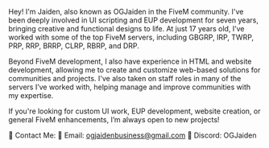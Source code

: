 Hey! I'm Jaiden, also known as OGJaiden in the FiveM community. I've been deeply involved in UI scripting and EUP development for seven years, bringing creative and functional designs to life. At just 17 years old, I’ve worked with some of the top FiveM servers, including GBGRP, IRP, TWRP, PRP, RRP, BRRP, CLRP, RBRP, and DRP.

Beyond FiveM development, I also have experience in HTML and website development, allowing me to create and customize web-based solutions for communities and projects. I've also taken on staff roles in many of the servers I’ve worked with, helping manage and improve communities with my expertise.

If you're looking for custom UI work, EUP development, website creation, or general FiveM enhancements, I’m always open to new projects!

📩 Contact Me:
📧 Email: ogjaidenbusiness@gmail.com
💬 Discord: OGJaiden
